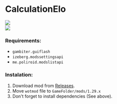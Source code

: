 # CalculationElo
<img align="left" src="https://shields.io/badge/version-1.0.0-blue">
<br>
<img src="https://github.com/user-attachments/assets/8d877b75-4b57-44c3-a840-659067a23776" />

### Requirements:
* `gambiter.guiflash`
* `izeberg.modssettingsapi`
* `me.poliroid.modslistapi`

### Instalation:
1. Download mod from [Releases](https://github.com/UnderPressurePH7/CalculationElo/releases).
2. Move `wotmod` file to `GameFolder/mods/1.29.x`
3. Don't forget to install dependencies (See above).

